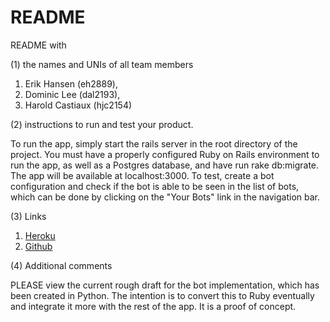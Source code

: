 # README

README with 

(1) the names and UNIs of all team members

1. Erik Hansen (eh2889), 
2. Dominic Lee (dal2193), 
3. Harold Castiaux (hjc2154)

(2) instructions to run and test your product.

To run the app, simply start the rails server in the root directory of the project. You must have a properly configured Ruby on Rails environment to run the app, as well as a Postgres database, and have run rake db:migrate.
The app will be available at localhost:3000.
To test, create a bot configuration and check if the bot is able to be seen in the list of bots, which can be done by clicking on the "Your Bots" link in the navigation bar.

(3) Links

1. [Heroku](https://comsw4152-trading-bot-app.herokuapp.com/)
2. [Github](https://github.com/domlee590/TradingBotApp)

(4) Additional comments

PLEASE view the current rough draft for the bot implementation, which has been created in Python. The intention is to convert this to Ruby eventually and integrate it more with the rest of the app. It is a proof of concept.

